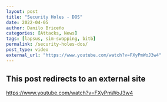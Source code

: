 ```yaml
---
layout: post
title: "Security Holes - DOS"
date: 2022-04-05
author: Danilo Briceño
categories: [Attacks, News]
tags: [lapsus, sim-swapping, bitb]
permalink: /security-holes-dos/
post_type: video
external_url: "https://www.youtube.com/watch?v=FXyPmWoJ3w4"
---
```


## This post redirects to an external site

https://www.youtube.com/watch?v=FXyPmWoJ3w4